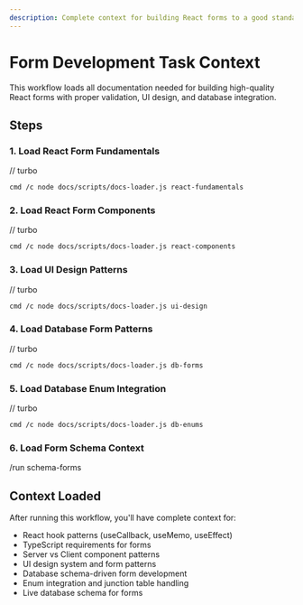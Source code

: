 ```yaml
---
description: Complete context for building React forms to a good standard
---
```


# Form Development Task Context

This workflow loads all documentation needed for building high-quality React forms with proper validation, UI design, and database integration.

## Steps

### 1. Load React Form Fundamentals
// turbo
```bash
cmd /c node docs/scripts/docs-loader.js react-fundamentals
```

### 2. Load React Form Components
// turbo
```bash
cmd /c node docs/scripts/docs-loader.js react-components
```

### 3. Load UI Design Patterns
// turbo
```bash
cmd /c node docs/scripts/docs-loader.js ui-design
```

### 4. Load Database Form Patterns
// turbo
```bash
cmd /c node docs/scripts/docs-loader.js db-forms
```

### 5. Load Database Enum Integration
// turbo
```bash
cmd /c node docs/scripts/docs-loader.js db-enums
```

### 6. Load Form Schema Context
/run schema-forms

## Context Loaded

After running this workflow, you'll have complete context for:
- React hook patterns (useCallback, useMemo, useEffect)
- TypeScript requirements for forms
- Server vs Client component patterns
- UI design system and form patterns
- Database schema-driven form development
- Enum integration and junction table handling
- Live database schema for forms
